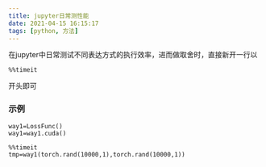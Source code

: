 ```yaml
---
title: jupyter日常测性能
date: 2021-04-15 16:15:17
tags: [python, 方法]
---
```

在jupyter中日常测试不同表达方式的执行效率，进而做取舍时，直接新开一行以
```
%%timeit
```
开头即可

### 示例
```
way1=LossFunc()
way1=way1.cuda()
```
```
%%timeit
tmp=way1(torch.rand(10000,1),torch.rand(10000,1))
```
